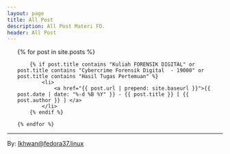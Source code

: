```yaml
---
layout: page
title: All Post
description: All Post Materi FD.
header: All Post
---
```



<!-- 
*********************************************
FOR FD 2022  
*********************************************
-->

<!-- 
*********************************************
EXPERIMENT 2 : ??
*********************************************
-->
<!-- { if post.title == "Cybercrime Forensik Digital -" } -->
<ul>
    {% for post in site.posts %}
        
        {% if post.title contains "Kuliah FORENSIK DIGITAL" or post.title contains "Cybercrime Forensik Digital  - 19000" or post.title contains "Hasil Tugas Pertemuan" %}
            <li>
                <a href="{{ post.url | prepend: site.baseurl }}">{{ post.date | date: "%-d %B %Y" }} - {{ post.title }} [ {{ post.author }} ] </a>
            </li>
        {% endif %}

    {% endfor %}
</ul>





***
By: Ikhwan@fedora37.linux